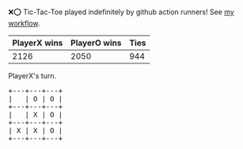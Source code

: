 :x::o: Tic-Tac-Toe played indefinitely by github action runners! See [my workflow](.github/workflows/play.yaml).

|PlayerX wins|PlayerO wins|Ties|
|-|-|-|
|2126|2050|944|

PlayerX's turn.

<pre>
+---+---+---+
|   | O | O |
+---+---+---+
|   | X | O |
+---+---+---+
| X | X | O |
+---+---+---+
</pre>